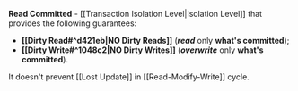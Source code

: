 **Read Committed** - [[Transaction Isolation Level|Isolation Level]] that provides the following guarantees:
- **[[Dirty Read#^d421eb|NO Dirty Reads]]** (***read*** only **what's committed**);
- **[[Dirty Write#^1048c2|NO Dirty Writes]]** (***overwrite*** only **what's committed**).

It doesn't prevent [[Lost Update]] in [[Read-Modify-Write]] cycle.
